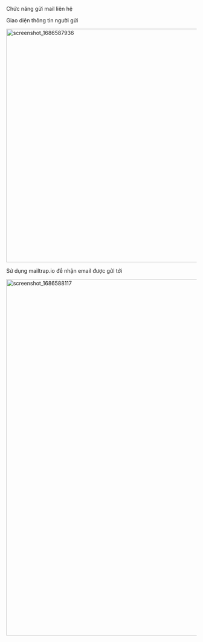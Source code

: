 Chức năng gửi mail liên hệ

Giao diện thông tin người gửi


<img width="619" alt="screenshot_1686587936" src="https://github.com/chien17022001/TestLaravel/assets/80867712/72a28f85-16ec-4e3c-924d-83901925ec00">

Sử dụng mailtrap.io để nhận email được gửi tới

<img width="945" alt="screenshot_1686588117" src="https://github.com/chien17022001/TestLaravel/assets/80867712/adc088cb-6380-462c-8c0c-69f6b453ec19">
